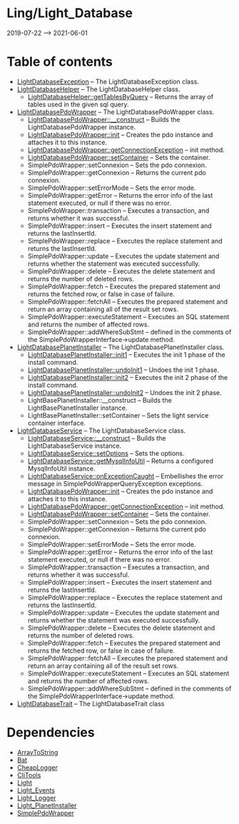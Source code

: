 Ling/Light_Database
================
2019-07-22 --> 2021-06-01




Table of contents
===========

- [LightDatabaseException](https://github.com/lingtalfi/Light_Database/blob/master/doc/api/Ling/Light_Database/Exception/LightDatabaseException.md) &ndash; The LightDatabaseException class.
- [LightDatabaseHelper](https://github.com/lingtalfi/Light_Database/blob/master/doc/api/Ling/Light_Database/Helper/LightDatabaseHelper.md) &ndash; The LightDatabaseHelper class.
    - [LightDatabaseHelper::getTablesByQuery](https://github.com/lingtalfi/Light_Database/blob/master/doc/api/Ling/Light_Database/Helper/LightDatabaseHelper/getTablesByQuery.md) &ndash; Returns the array of tables used in the given sql query.
- [LightDatabasePdoWrapper](https://github.com/lingtalfi/Light_Database/blob/master/doc/api/Ling/Light_Database/LightDatabasePdoWrapper.md) &ndash; The LightDatabasePdoWrapper class.
    - [LightDatabasePdoWrapper::__construct](https://github.com/lingtalfi/Light_Database/blob/master/doc/api/Ling/Light_Database/LightDatabasePdoWrapper/__construct.md) &ndash; Builds the LightDatabasePdoWrapper instance.
    - [LightDatabasePdoWrapper::init](https://github.com/lingtalfi/Light_Database/blob/master/doc/api/Ling/Light_Database/LightDatabasePdoWrapper/init.md) &ndash; Creates the pdo instance and attaches it to this instance.
    - [LightDatabasePdoWrapper::getConnectionException](https://github.com/lingtalfi/Light_Database/blob/master/doc/api/Ling/Light_Database/LightDatabasePdoWrapper/getConnectionException.md) &ndash; init method.
    - [LightDatabasePdoWrapper::setContainer](https://github.com/lingtalfi/Light_Database/blob/master/doc/api/Ling/Light_Database/LightDatabasePdoWrapper/setContainer.md) &ndash; Sets the container.
    - SimplePdoWrapper::setConnexion &ndash; Sets the pdo connexion.
    - SimplePdoWrapper::getConnexion &ndash; Returns the current pdo connexion.
    - SimplePdoWrapper::setErrorMode &ndash; Sets the error mode.
    - SimplePdoWrapper::getError &ndash; Returns the error info of the last statement executed, or null if there was no error.
    - SimplePdoWrapper::transaction &ndash; Executes a transaction, and returns whether it was successful.
    - SimplePdoWrapper::insert &ndash; Executes the insert statement and returns the lastInsertId.
    - SimplePdoWrapper::replace &ndash; Executes the replace statement and returns the lastInsertId.
    - SimplePdoWrapper::update &ndash; Executes the update statement and returns whether the statement was executed successfully.
    - SimplePdoWrapper::delete &ndash; Executes the delete statement and returns the number of deleted rows.
    - SimplePdoWrapper::fetch &ndash; Executes the prepared statement and returns the fetched row, or false in case of failure.
    - SimplePdoWrapper::fetchAll &ndash; Executes the prepared statement and return an array containing all of the result set rows.
    - SimplePdoWrapper::executeStatement &ndash; Executes an SQL statement and returns the number of affected rows.
    - SimplePdoWrapper::addWhereSubStmt &ndash; defined in the comments of the SimplePdoWrapperInterface->update method.
- [LightDatabasePlanetInstaller](https://github.com/lingtalfi/Light_Database/blob/master/doc/api/Ling/Light_Database/Light_PlanetInstaller/LightDatabasePlanetInstaller.md) &ndash; The LightDatabasePlanetInstaller class.
    - [LightDatabasePlanetInstaller::init1](https://github.com/lingtalfi/Light_Database/blob/master/doc/api/Ling/Light_Database/Light_PlanetInstaller/LightDatabasePlanetInstaller/init1.md) &ndash; Executes the init 1 phase of the install command.
    - [LightDatabasePlanetInstaller::undoInit1](https://github.com/lingtalfi/Light_Database/blob/master/doc/api/Ling/Light_Database/Light_PlanetInstaller/LightDatabasePlanetInstaller/undoInit1.md) &ndash; Undoes the init 1 phase.
    - [LightDatabasePlanetInstaller::init2](https://github.com/lingtalfi/Light_Database/blob/master/doc/api/Ling/Light_Database/Light_PlanetInstaller/LightDatabasePlanetInstaller/init2.md) &ndash; Executes the init 2 phase of the install command.
    - [LightDatabasePlanetInstaller::undoInit2](https://github.com/lingtalfi/Light_Database/blob/master/doc/api/Ling/Light_Database/Light_PlanetInstaller/LightDatabasePlanetInstaller/undoInit2.md) &ndash; Undoes the init 2 phase.
    - LightBasePlanetInstaller::__construct &ndash; Builds the LightBasePlanetInstaller instance.
    - LightBasePlanetInstaller::setContainer &ndash; Sets the light service container interface.
- [LightDatabaseService](https://github.com/lingtalfi/Light_Database/blob/master/doc/api/Ling/Light_Database/Service/LightDatabaseService.md) &ndash; The LightDatabaseService class.
    - [LightDatabaseService::__construct](https://github.com/lingtalfi/Light_Database/blob/master/doc/api/Ling/Light_Database/Service/LightDatabaseService/__construct.md) &ndash; Builds the LightDatabaseService instance.
    - [LightDatabaseService::setOptions](https://github.com/lingtalfi/Light_Database/blob/master/doc/api/Ling/Light_Database/Service/LightDatabaseService/setOptions.md) &ndash; Sets the options.
    - [LightDatabaseService::getMysqlInfoUtil](https://github.com/lingtalfi/Light_Database/blob/master/doc/api/Ling/Light_Database/Service/LightDatabaseService/getMysqlInfoUtil.md) &ndash; Returns a configured MysqlInfoUtil instance.
    - [LightDatabaseService::onExceptionCaught](https://github.com/lingtalfi/Light_Database/blob/master/doc/api/Ling/Light_Database/Service/LightDatabaseService/onExceptionCaught.md) &ndash; Embellishes the error message in SimplePdoWrapperQueryException exceptions.
    - [LightDatabasePdoWrapper::init](https://github.com/lingtalfi/Light_Database/blob/master/doc/api/Ling/Light_Database/LightDatabasePdoWrapper/init.md) &ndash; Creates the pdo instance and attaches it to this instance.
    - [LightDatabasePdoWrapper::getConnectionException](https://github.com/lingtalfi/Light_Database/blob/master/doc/api/Ling/Light_Database/LightDatabasePdoWrapper/getConnectionException.md) &ndash; init method.
    - [LightDatabasePdoWrapper::setContainer](https://github.com/lingtalfi/Light_Database/blob/master/doc/api/Ling/Light_Database/LightDatabasePdoWrapper/setContainer.md) &ndash; Sets the container.
    - SimplePdoWrapper::setConnexion &ndash; Sets the pdo connexion.
    - SimplePdoWrapper::getConnexion &ndash; Returns the current pdo connexion.
    - SimplePdoWrapper::setErrorMode &ndash; Sets the error mode.
    - SimplePdoWrapper::getError &ndash; Returns the error info of the last statement executed, or null if there was no error.
    - SimplePdoWrapper::transaction &ndash; Executes a transaction, and returns whether it was successful.
    - SimplePdoWrapper::insert &ndash; Executes the insert statement and returns the lastInsertId.
    - SimplePdoWrapper::replace &ndash; Executes the replace statement and returns the lastInsertId.
    - SimplePdoWrapper::update &ndash; Executes the update statement and returns whether the statement was executed successfully.
    - SimplePdoWrapper::delete &ndash; Executes the delete statement and returns the number of deleted rows.
    - SimplePdoWrapper::fetch &ndash; Executes the prepared statement and returns the fetched row, or false in case of failure.
    - SimplePdoWrapper::fetchAll &ndash; Executes the prepared statement and return an array containing all of the result set rows.
    - SimplePdoWrapper::executeStatement &ndash; Executes an SQL statement and returns the number of affected rows.
    - SimplePdoWrapper::addWhereSubStmt &ndash; defined in the comments of the SimplePdoWrapperInterface->update method.
- [LightDatabaseTrait](https://github.com/lingtalfi/Light_Database/blob/master/doc/api/Ling/Light_Database/Traits/LightDatabaseTrait.md) &ndash; The LightDatabaseTrait class


Dependencies
============
- [ArrayToString](https://github.com/lingtalfi/ArrayToString)
- [Bat](https://github.com/lingtalfi/Bat)
- [CheapLogger](https://github.com/lingtalfi/CheapLogger)
- [CliTools](https://github.com/lingtalfi/CliTools)
- [Light](https://github.com/lingtalfi/Light)
- [Light_Events](https://github.com/lingtalfi/Light_Events)
- [Light_Logger](https://github.com/lingtalfi/Light_Logger)
- [Light_PlanetInstaller](https://github.com/lingtalfi/Light_PlanetInstaller)
- [SimplePdoWrapper](https://github.com/lingtalfi/SimplePdoWrapper)


